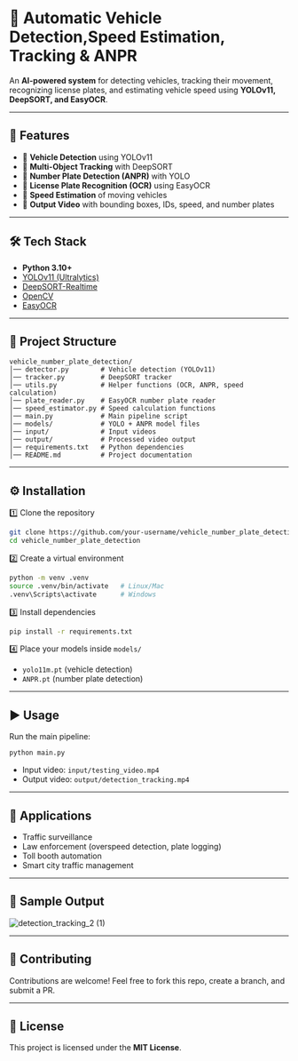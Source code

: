 # 🚗 Automatic Vehicle Detection,Speed Estimation, Tracking & ANPR  

An **AI-powered system** for detecting vehicles, tracking their movement, recognizing license plates, and estimating vehicle speed using **YOLOv11, DeepSORT, and EasyOCR**.  

---

## 📌 Features  
- 🔹 **Vehicle Detection** using YOLOv11  
- 🔹 **Multi-Object Tracking** with DeepSORT  
- 🔹 **Number Plate Detection (ANPR)** with YOLO  
- 🔹 **License Plate Recognition (OCR)** using EasyOCR  
- 🔹 **Speed Estimation** of moving vehicles  
- 🔹 **Output Video** with bounding boxes, IDs, speed, and number plates  

---

## 🛠️ Tech Stack  
- **Python 3.10+**  
- [YOLOv11 (Ultralytics)](https://github.com/ultralytics/ultralytics)  
- [DeepSORT-Realtime](https://github.com/levan92/deep-sort-realtime)  
- [OpenCV](https://opencv.org/)  
- [EasyOCR](https://github.com/JaidedAI/EasyOCR)  

---

## 📂 Project Structure  

```
vehicle_number_plate_detection/
│── detector.py        # Vehicle detection (YOLOv11)
│── tracker.py         # DeepSORT tracker
│── utils.py           # Helper functions (OCR, ANPR, speed calculation)
│── plate_reader.py    # EasyOCR number plate reader
│── speed_estimator.py # Speed calculation functions
│── main.py            # Main pipeline script
│── models/            # YOLO + ANPR model files
│── input/             # Input videos
│── output/            # Processed video output
│── requirements.txt   # Python dependencies
│── README.md          # Project documentation
```

---

## ⚙️ Installation  

1️⃣ Clone the repository  
```bash
git clone https://github.com/your-username/vehicle_number_plate_detection.git
cd vehicle_number_plate_detection
```

2️⃣ Create a virtual environment  
```bash
python -m venv .venv
source .venv/bin/activate   # Linux/Mac
.venv\Scripts\activate      # Windows
```

3️⃣ Install dependencies  
```bash
pip install -r requirements.txt
```

4️⃣ Place your models inside `models/`  
- `yolo11m.pt` (vehicle detection)  
- `ANPR.pt` (number plate detection)  

---

## ▶️ Usage  

Run the main pipeline:  
```bash
python main.py
```

- Input video: `input/testing_video.mp4`  
- Output video: `output/detection_tracking.mp4`  

---

## 🎯 Applications  
- Traffic surveillance  
- Law enforcement (overspeed detection, plate logging)  
- Toll booth automation  
- Smart city traffic management  

---

## 📸 Sample Output
![detection_tracking_2 (1)](https://github.com/user-attachments/assets/1a65d987-95c1-40be-b101-e5b58a9d0f2f)

---

## 🤝 Contributing  
Contributions are welcome! Feel free to fork this repo, create a branch, and submit a PR.  

---

## 📜 License  
This project is licensed under the **MIT License**.  
